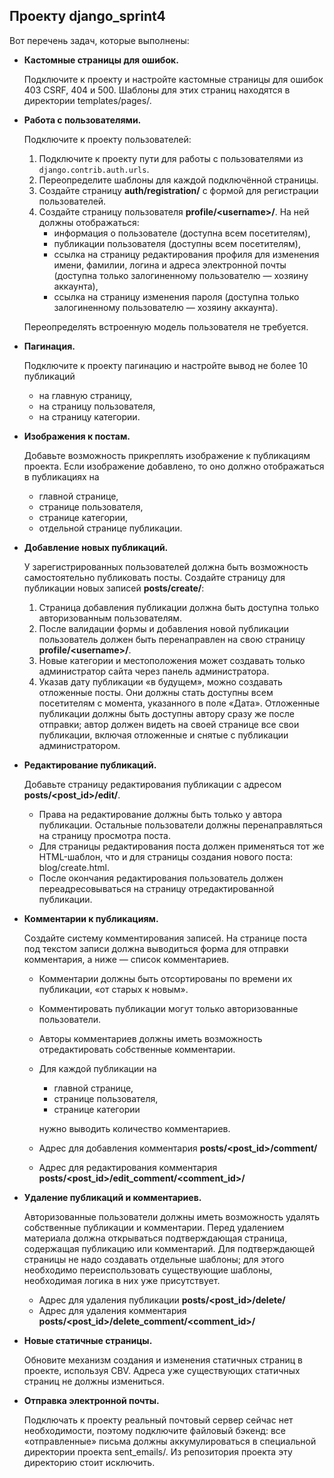 ## Проекту django_sprint4
Вот перечень задач, которые выполнены:

- **Кастомные страницы для ошибок.**

    Подключите к проекту и настройте кастомные страницы для ошибок 403 CSRF, 404 и 500. Шаблоны для этих страниц находятся в директории templates/pages/.

- **Работа с пользователями.**

    Подключите к проекту пользователей:
    1. Подключите к проекту пути для работы с пользователями из ```django.contrib.auth.urls```.
    2. Переопределите шаблоны для каждой подключённой страницы.
    3. Создайте страницу **auth/registration/** с формой для регистрации пользователей.
    4. Создайте страницу пользователя **profile/<username\>/**. На ней должны отображаться:
        - информация о пользователе (доступна всем посетителям),
        - публикации пользователя (доступны всем посетителям),
        - ссылка на страницу редактирования профиля для изменения имени, фамилии, логина и адреса электронной почты (доступна только залогиненному пользователю — хозяину аккаунта),
        - ссылка на страницу изменения пароля (доступна только залогиненному пользователю — хозяину аккаунта).

    Переопределять встроенную модель пользователя не требуется.

- **Пагинация.**

    Подключите к проекту пагинацию и настройте вывод не более 10 публикаций

    - на главную страницу,
    - на страницу пользователя,
    - на страницу категории.

- **Изображения к постам.**

    Добавьте возможность прикреплять изображение к публикациям проекта. Если изображение добавлено, то оно должно отображаться в публикациях на

    - главной странице,
    - странице пользователя,
    - странице категории,
    - отдельной странице публикации.

- **Добавление новых публикаций.**

    У зарегистрированных пользователей должна быть возможность самостоятельно публиковать посты. Создайте страницу для публикации новых записей **posts/create/**:

    1. Страница добавления публикации должна быть доступна только авторизованным пользователям.
    2. После валидации формы и добавления новой публикации пользователь должен быть перенаправлен на свою страницу **profile/<username\>/**.
    3. Новые категории и местоположения может создавать только администратор сайта через панель администратора.
    4. Указав дату публикации «в будущем», можно создавать отложенные посты. Они должны стать доступны всем посетителям с момента, указанного в поле «Дата». Отложенные публикации должны быть доступны автору сразу же после отправки; автор должен видеть на своей странице все свои публикации, включая отложенные и снятые с публикации администратором.

- **Редактирование публикаций.**

    Добавьте страницу редактирования публикации с адресом **posts/<post_id>/edit/**.

    - Права на редактирование должны быть только у автора публикации. Остальные пользователи должны перенаправляться на страницу просмотра поста.
    - Для страницы редактирования поста должен применяться тот же HTML-шаблон, что и для страницы создания нового поста: blog/create.html.
    - После окончания редактирования пользователь должен переадресовываться на страницу отредактированной публикации.

- **Комментарии к публикациям.**

    Создайте систему комментирования записей. На странице поста под текстом записи должна выводиться форма для отправки комментария, а ниже — список комментариев.

    - Комментарии должны быть отсортированы по времени их публикации, «от старых к новым».
    - Комментировать публикации могут только авторизованные пользователи.
    - Авторы комментариев должны иметь возможность отредактировать собственные комментарии.
    - Для каждой публикации на
        - главной странице,
        - странице пользователя,
        - странице категории

        нужно выводить количество комментариев.
    - Адрес для добавления комментария **posts/<post_id>/comment/**
    - Адрес для редактирования комментария **posts/<post_id>/edit_comment/<comment_id>/**

- **Удаление публикаций и комментариев.**

    Авторизованные пользователи должны иметь возможность удалять собственные публикации и комментарии. Перед удалением материала должна открываться подтверждающая страница, содержащая публикацию или комментарий. Для подтверждающей страницы не надо создавать отдельные шаблоны; для этого необходимо переиспользовать существующие шаблоны, необходимая логика в них уже присутствует.
    - Адрес для удаления публикации **posts/<post_id>/delete/**
    - Адрес для удаления комментария **posts/<post_id>/delete_comment/<comment_id>/**

- **Новые статичные страницы.**

    Обновите механизм создания и изменения статичных страниц в проекте, используя CBV. Адреса уже существующих статичных страниц не должны измениться.

- **Отправка электронной почты.**

    Подключать к проекту реальный почтовый сервер сейчас нет необходимости, поэтому подключите файловый бэкенд: все «отправленные» письма должны аккумулироваться в специальной директории проекта sent_emails/. Из репозитория проекта эту директорию стоит исключить.